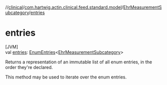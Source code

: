 //[clinical](../../../index.md)/[com.hartwig.actin.clinical.feed.standard.model](../index.md)/[EhrMeasurementSubcategory](index.md)/[entries](entries.md)

# entries

[JVM]\
val [entries](entries.md): [EnumEntries](https://kotlinlang.org/api/latest/jvm/stdlib/kotlin.enums/-enum-entries/index.html)&lt;[EhrMeasurementSubcategory](index.md)&gt;

Returns a representation of an immutable list of all enum entries, in the order they're declared.

This method may be used to iterate over the enum entries.
